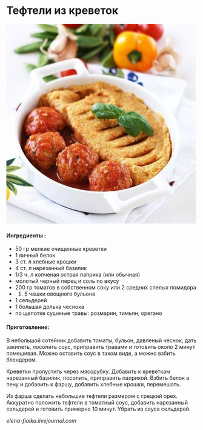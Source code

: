 # Тефтели из креветок

![](../pics/f8b7d66ccf16.jpg)

#### Ингредиенты :

* 50 гр мелкие очищенные креветки
* 1 яичный белок
* 3 ст. л хлебные крошки
* 4 ст. л нарезанный базилик
* 1/3 ч. л копченая острая паприка \(или обычная\)
* молотый черный перец и соль по вкусу
* 200 гр томатов в собственном соку или 2 средних спелых помидора
* 1. 5 чашки овощного бульона
* 1 сельдерей
* 1 большая долька чеснока
* по щепотке сушеные травы: розмарин, тимьян, орегано

#### Приготовление:

В небольшой сотейник добавить томаты, бульон, давленый чеснок, дать закипеть, посолить соус, приправить травами и готовить около 2 минут помешивая. Можно оставить соус в таком виде, а можно взбить блендером. 

Креветки пропустить через мясорубку. Добавить к креветкам нарезанный базилик, посолить, приправить паприкой. Взбить белок в пену и добавить к фаршу, добавить хлебные крошки, перемешать. 

Из фарша сделать небольшие тефтели размером с грецкий орех. Аккуратно положить тефтели в томатный соус, добавить нарезанный сельдерей и готовить примерно 10 минут. Убрать из соуса сельдерей.

_elena-fialka.livejournal.com_

